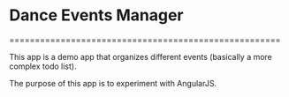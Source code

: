 # Dance Events Manager

=====================================================

This app is a demo app that organizes different events (basically a more complex todo list).

The purpose of this app is to experiment with AngularJS.
